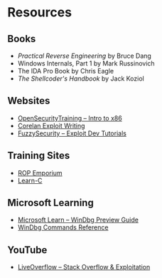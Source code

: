 # Resources

## Books
<ul>
    <li><i>Practical Reverse Engineering</i> by Bruce Dang</li>
    <li>Windows Internals, Part 1</i> by Mark Russinovich</li>
    <li>The IDA Pro Book</i> by Chris Eagle</li>
    <li><i>The Shellcoder's Handbook</i> by Jack Koziol</li>
</ul>

## Websites
<ul>
    <li><a href="https://opensecuritytraining.info/IntroX86.html">OpenSecurityTraining – Intro to x86</a></li>
    <li><a href="https://www.corelan.be/index.php/articles/">Corelan Exploit Writing</a></li>
    <li><a href="https://www.fuzzysecurity.com/tutorials.html">FuzzySecurity – Exploit Dev Tutorials</a></li>
</ul>

## Training Sites
<ul>
    <li><a href="https://ropemporium.com/">ROP Emporium</a></li>
    <li><a href="https://www.learn-c.org/">Learn-C</a></li>
</ul>

## Microsoft Learning
<ul>
    <li><a href="https://learn.microsoft.com/en-us/windows-hardware/drivers/debugger/debugger-download-tools">Microsoft Learn – WinDbg Preview Guide</a></li>
    <li><a href="https://learn.microsoft.com/en-us/windows-hardware/drivers/debuggercmds/debugger-commands">WinDbg Commands Reference</a></li>
</ul>

## YouTube
<ul>
    <li><a href="https://www.youtube.com/playlist?list=PLhixgUqwRTjxglIswKp9mpkfPNfHkzyeN">LiveOverflow – Stack Overflow & Exploitation</a></li>
</ul>